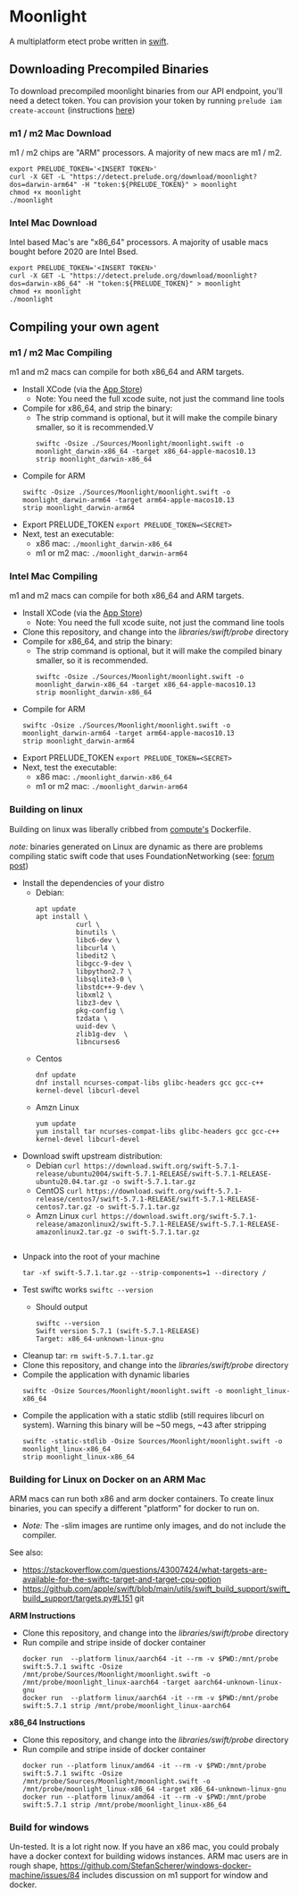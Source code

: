 # Moonlight
A multiplatform etect probe written in [swift](https://www.swift.org/).

## Downloading Precompiled Binaries

To download precompiled moonlight binaries from our API endpoint, you'll need a detect 
token. You can provision your token by running `prelude iam create-account` 
(instructions [here](https://docs.prelude.org/docs/prelude-cli))

### m1 / m2 Mac Download

m1 / m2 chips are "ARM" processors. A majority of new macs are m1 / m2.

```
export PRELUDE_TOKEN='<INSERT TOKEN>'
curl -X GET -L "https://detect.prelude.org/download/moonlight?dos=darwin-arm64" -H "token:${PRELUDE_TOKEN}" > moonlight
chmod +x moonlight
./moonlight
```

### Intel Mac Download

Intel based Mac's are "x86_64" processors. A majority of usable macs bought before 2020 are Intel Bsed. 

```
export PRELUDE_TOKEN='<INSERT TOKEN>'
curl -X GET -L "https://detect.prelude.org/download/moonlight?dos=darwin-x86_64" -H "token:${PRELUDE_TOKEN}" > moonlight
chmod +x moonlight
./moonlight
```

## Compiling your own agent
### m1 / m2 Mac Compiling
m1 and m2 macs can compile for both x86_64 and ARM targets. 

* Install XCode (via the [App Store](https://apps.apple.com/us/app/xcode/id497799835?mt=12))
  * Note: You need the full xcode suite, not just the command line tools
* Compile for x86_64, and strip the binary:
  * The strip command is optional, but it will make the compile binary smaller, so it is recommended.V
    ```
    swiftc -Osize ./Sources/Moonlight/moonlight.swift -o moonlight_darwin-x86_64 -target x86_64-apple-macos10.13
    strip moonlight_darwin-x86_64
    ```
* Compile for ARM
  ```
  swiftc -Osize ./Sources/Moonlight/moonlight.swift -o moonlight_darwin-arm64 -target arm64-apple-macos10.13
  strip moonlight_darwin-arm64
  ```
* Export PRELUDE_TOKEN `export PRELUDE_TOKEN=<SECRET>`
* Next, test an executable: 
  * x86 mac: `./moonlight_darwin-x86_64`
  * m1 or m2 mac: `./moonlight_darwin-arm64`

### Intel Mac Compiling
m1 and m2 macs can compile for both x86_64 and ARM targets. 

* Install XCode (via the [App Store](https://apps.apple.com/us/app/xcode/id497799835?mt=12))
  * Note: You need the full xcode suite, not just the command line tools
* Clone this repository, and change into the _libraries/swift/probe_ directory
* Compile for x86_64, and strip the binary:
  * The strip command is optional, but it will make the compiled binary smaller, so it is recommended.
    ```
    swiftc -Osize ./Sources/Moonlight/moonlight.swift -o moonlight_darwin-x86_64 -target x86_64-apple-macos10.13
    strip moonlight_darwin-x86_64
    ```
* Compile for ARM
  ```
  swiftc -Osize ./Sources/Moonlight/moonlight.swift -o moonlight_darwin-arm64 -target arm64-apple-macos10.13
  strip moonlight_darwin-arm64
  ```
* Export PRELUDE_TOKEN `export PRELUDE_TOKEN=<SECRET>`
* Next, test the executable: 
  * x86 mac: `./moonlight_darwin-x86_64`
  * m1 or m2 mac: `./moonlight_darwin-arm64`

### Building on linux

Building on linux was liberally cribbed from 
[compute's](https://github.com/preludeorg/compute/blob/master/Dockerfile) Dockerfile. 

*note:* binaries generated on Linux are dynamic as there are problems compiling static
swift code that uses FoundationNetworking (see: 
[forum post](https://forums.swift.org/t/linux-static-executable-linking-errors/54399/2))

* Install the dependencies of your distro
  * Debian: 
    ```
    apt update
    apt install \
              curl \
              binutils \
              libc6-dev \
              libcurl4 \
              libedit2 \
              libgcc-9-dev \
              libpython2.7 \
              libsqlite3-0 \
              libstdc++-9-dev \
              libxml2 \
              libz3-dev \
              pkg-config \
              tzdata \
              uuid-dev \
              zlib1g-dev  \
              libncurses6 
    ```
  * Centos
    ```
    dnf update
    dnf install ncurses-compat-libs glibc-headers gcc gcc-c++ kernel-devel libcurl-devel
    ```
  * Amzn Linux
    ```
    yum update
    yum install tar ncurses-compat-libs glibc-headers gcc gcc-c++ kernel-devel libcurl-devel
    ```
* Download swift upstream distribution: 
  * Debian `curl https://download.swift.org/swift-5.7.1-release/ubuntu2004/swift-5.7.1-RELEASE/swift-5.7.1-RELEASE-ubuntu20.04.tar.gz -o swift-5.7.1.tar.gz`
  * CentOS `curl https://download.swift.org/swift-5.7.1-release/centos7/swift-5.7.1-RELEASE/swift-5.7.1-RELEASE-centos7.tar.gz -o swift-5.7.1.tar.gz`
  * Amzn Linux `curl https://download.swift.org/swift-5.7.1-release/amazonlinux2/swift-5.7.1-RELEASE/swift-5.7.1-RELEASE-amazonlinux2.tar.gz -o swift-5.7.1.tar.gz`
  ```
* Unpack into the root of your machine
  ```
  tar -xf swift-5.7.1.tar.gz --strip-components=1 --directory /
  ```
* Test swiftc works `swiftc --version`
  * Should output 

    ```
    swiftc --version 
    Swift version 5.7.1 (swift-5.7.1-RELEASE)
    Target: x86_64-unknown-linux-gnu
    ```
* Cleanup tar: `rm swift-5.7.1.tar.gz`
* Clone this repository, and change into the _libraries/swift/probe_ directory
* Compile the application with dynamic libaries
  ```
  swiftc -Osize Sources/Moonlight/moonlight.swift -o moonlight_linux-x86_64 
  ```
* Compile the application with a static stdlib (still requires libcurl on system). Warning
  this binary will be ~50 megs, ~43 after stripping
  ```
  swiftc -static-stdlib -Osize Sources/Moonlight/moonlight.swift -o moonlight_linux-x86_64 
  strip moonlight_linux-x86_64 
  ```

### Building for Linux on Docker on an ARM Mac

ARM macs can run both x86 and arm docker containers. To create linux binaries, you can specify a different 
"platform" for docker to run on. 
* _Note:_ The -slim images are runtime only images, and do not include the compiler. 

See also: 
* https://stackoverflow.com/questions/43007424/what-targets-are-available-for-the-swiftc-target-and-target-cpu-option
* https://github.com/apple/swift/blob/main/utils/swift_build_support/swift_build_support/targets.py#L151
git 

**ARM Instructions** 
* Clone this repository, and change into the _libraries/swift/probe_ directory
* Run compile and stripe inside of docker container
  ```
  docker run  --platform linux/aarch64 -it --rm -v $PWD:/mnt/probe swift:5.7.1 swiftc -Osize /mnt/probe/Sources/Moonlight/moonlight.swift -o /mnt/probe/moonlight_linux-aarch64 -target aarch64-unknown-linux-gnu
  docker run  --platform linux/aarch64 -it --rm -v $PWD:/mnt/probe swift:5.7.1 strip /mnt/probe/moonlight_linux-aarch64
  ```

**x86_64 Instructions** 
* Clone this repository, and change into the _libraries/swift/probe_ directory
* Run compile and stripe inside of docker container
  ```
  docker run --platform linux/amd64 -it --rm -v $PWD:/mnt/probe swift:5.7.1 swiftc -Osize /mnt/probe/Sources/Moonlight/moonlight.swift -o /mnt/probe/moonlight_linux-x86_64 -target x86_64-unknown-linux-gnu
  docker run --platform linux/amd64 -it --rm -v $PWD:/mnt/probe swift:5.7.1 strip /mnt/probe/moonlight_linux-x86_64
  ```

### Build for windows
Un-tested. It is a lot right now. If you have an x86 mac, you could probaly have a docker context for building widows instances. ARM mac users are in rough shape, https://github.com/StefanScherer/windows-docker-machine/issues/84 includes discussion on m1 support for window and docker. 